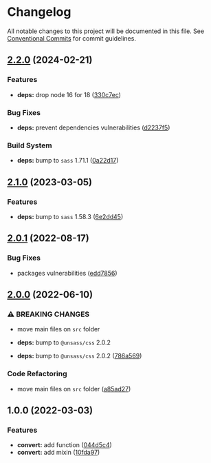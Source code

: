 # Changelog

All notable changes to this project will be documented in this file. See [Conventional Commits](https://conventionalcommits.org) for commit guidelines.

## [2.2.0](https://github.com/unsass/em/compare/v2.1.0...v2.2.0) (2024-02-21)


### Features

* **deps:** drop node 16 for 18 ([330c7ec](https://github.com/unsass/em/commit/330c7ec0f4c719b637c433709a66fd1e80bb2e69))


### Bug Fixes

* **deps:** prevent dependencies vulnerabilities ([d2237f5](https://github.com/unsass/em/commit/d2237f50277bfc156a88477b124dc0ed1955d8b6))


### Build System

* **deps:** bump to `sass` 1.71.1 ([0a22d17](https://github.com/unsass/em/commit/0a22d177eabfde16c762d944d6833cbd2e929490))

## [2.1.0](https://github.com/unsass/em/compare/v2.0.1...v2.1.0) (2023-03-05)


### Features

* **deps:** bump to `sass` 1.58.3 ([6e2dd45](https://github.com/unsass/em/commit/6e2dd456cddcfde47dfcc6814456795f7f49f747))

## [2.0.1](https://github.com/unsass/em/compare/v2.0.0...v2.0.1) (2022-08-17)


### Bug Fixes

* packages vulnerabilities ([edd7856](https://github.com/unsass/em/commit/edd7856db2d6dab7e02662a550fb210781fdd712))

## [2.0.0](https://github.com/unsass/em/compare/v1.0.0...v2.0.0) (2022-06-10)


### ⚠ BREAKING CHANGES

* move main files on `src` folder
* **deps:** bump to `@unsass/css` 2.0.2

* **deps:** bump to `@unsass/css` 2.0.2 ([786a569](https://github.com/unsass/em/commit/786a56931be753652fde18a49eba2cead9f840b7))


### Code Refactoring

* move main files on `src` folder ([a85ad27](https://github.com/unsass/em/commit/a85ad272343d329f91bf6e72b7ac925220379bd9))

## 1.0.0 (2022-03-03)


### Features

* **convert:** add function ([044d5c4](https://github.com/unsass/em/commit/044d5c42a6a103ee29b4304b3e94d4e657d27ae6))
* **convert:** add mixin ([10fda97](https://github.com/unsass/em/commit/10fda97f0566f9efe95f13ba9408afe77f8c7f77))
